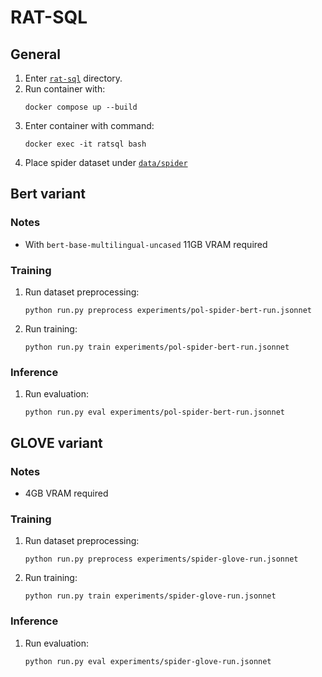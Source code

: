 # RAT-SQL

## General
1. Enter [`rat-sql`](rat-sql) directory.
2. Run container with:
    ```
    docker compose up --build
    ```
3. Enter container with command:
    ```
    docker exec -it ratsql bash
    ```
4. Place spider dataset under [`data/spider`](rat-sql/data/spider)

## Bert variant

### Notes
- With `bert-base-multilingual-uncased` 11GB VRAM required 

### Training

1. Run dataset preprocessing:
    ```
    python run.py preprocess experiments/pol-spider-bert-run.jsonnet
    ```
2. Run training:
    ```
    python run.py train experiments/pol-spider-bert-run.jsonnet
    ```

### Inference

1. Run evaluation:
    ```
    python run.py eval experiments/pol-spider-bert-run.jsonnet
    ```

## GLOVE variant

### Notes
- 4GB VRAM required

### Training

1. Run dataset preprocessing:
    ```
    python run.py preprocess experiments/spider-glove-run.jsonnet
    ```
2. Run training:
    ```
    python run.py train experiments/spider-glove-run.jsonnet
    ```

### Inference

1. Run evaluation:
    ```
    python run.py eval experiments/spider-glove-run.jsonnet
    ```

